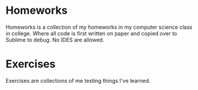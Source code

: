 # Homeworks

Homeworks is a collection of my homeworks in my computer science class in college. 
Where all code is first written on paper and copied over to Sublime to debug. 
No IDES are allowed.

# Exercises

Exercises are collections of me testing things I've learned. 